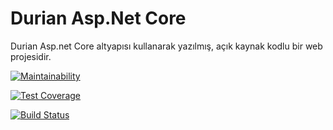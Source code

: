 # Durian Asp.Net Core

Durian Asp.net Core altyapısı kullanarak yazılmış, açık kaynak kodlu bir web projesidir.

[![Maintainability](https://api.codeclimate.com/v1/badges/c1876e7dcb62e7a8bdc7/maintainability)](https://codeclimate.com/github/trofe/durian-core/maintainability)

[![Test Coverage](https://api.codeclimate.com/v1/badges/c1876e7dcb62e7a8bdc7/test_coverage)](https://codeclimate.com/github/trofe/durian-core/test_coverage)

[![Build Status](https://travis-ci.com/trofe/durian-core.svg?branch=develop)](https://travis-ci.com/trofe/durian-core)
